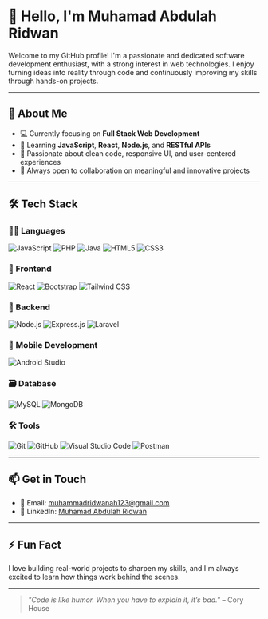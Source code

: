 # 👋 Hello, I'm Muhamad Abdulah Ridwan

Welcome to my GitHub profile! I'm a passionate and dedicated software development enthusiast, with a strong interest in web technologies. I enjoy turning ideas into reality through code and continuously improving my skills through hands-on projects.

---

## 🚀 About Me

- 💻 Currently focusing on **Full Stack Web Development**
- 🌱 Learning **JavaScript**, **React**, **Node.js**, and **RESTful APIs**
- 🧠 Passionate about clean code, responsive UI, and user-centered experiences
- 🤝 Always open to collaboration on meaningful and innovative projects

---

## 🛠️ Tech Stack

### 👨‍💻 Languages
![JavaScript](https://img.shields.io/badge/-JavaScript-F7DF1E?style=flat&logo=javascript&logoColor=black)
![PHP](https://img.shields.io/badge/-PHP-777BB4?style=flat&logo=php&logoColor=white)
![Java](https://img.shields.io/badge/-Java-007396?style=flat&logo=java&logoColor=white)
![HTML5](https://img.shields.io/badge/-HTML5-E34F26?style=flat&logo=html5&logoColor=white)
![CSS3](https://img.shields.io/badge/-CSS3-1572B6?style=flat&logo=css3)

### 🧩 Frontend
![React](https://img.shields.io/badge/-React-20232A?style=flat&logo=react)
![Bootstrap](https://img.shields.io/badge/-Bootstrap-563D7C?style=flat&logo=bootstrap)
![Tailwind CSS](https://img.shields.io/badge/-Tailwind%20CSS-38B2AC?style=flat&logo=tailwind-css)

### 🧪 Backend
![Node.js](https://img.shields.io/badge/-Node.js-339933?style=flat&logo=node.js&logoColor=white)
![Express.js](https://img.shields.io/badge/-Express.js-000000?style=flat&logo=express&logoColor=white)
![Laravel](https://img.shields.io/badge/-Laravel-F05340?style=flat&logo=laravel&logoColor=white)

### 📱 Mobile Development
![Android Studio](https://img.shields.io/badge/-Android%20Studio-3DDC84?style=flat&logo=android-studio&logoColor=white)

### 🗃️ Database
![MySQL](https://img.shields.io/badge/-MySQL-4479A1?style=flat&logo=mysql&logoColor=white)
![MongoDB](https://img.shields.io/badge/-MongoDB-4EA94B?style=flat&logo=mongodb&logoColor=white)

### 🛠️ Tools
![Git](https://img.shields.io/badge/-Git-F05032?style=flat&logo=git&logoColor=white)
![GitHub](https://img.shields.io/badge/-GitHub-181717?style=flat&logo=github)
![Visual Studio Code](https://img.shields.io/badge/-VS%20Code-007ACC?style=flat&logo=visual-studio-code)
![Postman](https://img.shields.io/badge/-Postman-FF6C37?style=flat&logo=postman&logoColor=white)

---

## 📫 Get in Touch

- 📧 Email: [muhammadridwanah123@gmail.com](mailto:muhammadridwanah123@gmail.com)  
- 💼 LinkedIn: [Muhamad Abdulah Ridwan](https://www.linkedin.com/in/muhamad-abdulah-ridwan-67682b350/)

---

## ⚡ Fun Fact

I love building real-world projects to sharpen my skills, and I'm always excited to learn how things work behind the scenes.

---

> _"Code is like humor. When you have to explain it, it’s bad."_ – Cory House
